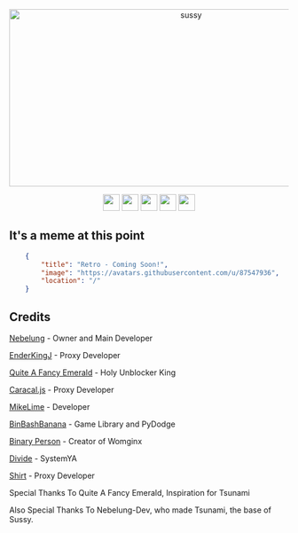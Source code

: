 <div align="center">
<img src="https://socialify.git.ci/IDontCodee/sussy/image?description=1&language=1&logo=https%3A%2F%2Fraw.githubusercontent.com%2FIDontCodee%2Fsussy%2Fmain%2Fe%2Fpublic%2Fimg%2Flogo.svg&name=1&owner=1&pattern=Solid&theme=Light" alt="sussy" width="640" height="320" />
</div>

<p align="center">
<a href="https://render.com/deploy?repo=https://github.com/IDontCodee/sussy"><img height="30px" src="https://img.shields.io/badge/render-4f65f1.svg?style=for-the-badge&logo=render&logoColor=46e3b7"><img></a>
<a href="https://heroku.com/deploy?template=https://github.com/IDontCodee/sussy"><img height="30px" src="https://raw.githubusercontent.com/IDontCodee/sussy/main/e/deploy/heroku.svg"><img></a>
<a href="https://repl.it/github/IDontCodee/sussy"><img height="30px" src="https://amethystnetwork-dev.github.io/assets/replit.svg"><img></a>
<a href="https://railway.app/new/template?template=https://github.com/IDontCodee/sussy"><img height="30px" src="https://img.shields.io/badge/Railway-%234f0599.svg?style=for-the-badge&logo=railway&logoColor=white"><img></a>
<a href="https://app.koyeb.com/deploy?type=git&repository=github.com/IDontCodee/sussy&branch=main&name=sussy"><img height="30px" src="https://img.shields.io/badge/koyeb-121212.svg?style=for-the-badge&logo=koyeb&logoColor=87fcc4"><img></a>
</p>


## It's a meme at this point

```json
    {
        "title": "Retro - Coming Soon!",
        "image": "https://avatars.githubusercontent.com/u/87547936",
        "location": "/"
    }
```

## Credits

[Nebelung](https://github.com/Nebelung-Dev) - Owner and Main Developer

[EnderKingJ](https://github.com/EnderKingJ) - Proxy Developer

[Quite A Fancy Emerald](https://github.com/QuiteAFancyEmerald) - Holy Unblocker King

[Caracal.js](https://github.com/caracal-js) - Proxy Developer

[MikeLime](https://github.com/MikeLime-dev) - Developer

[BinBashBanana](https://github.com/BinBashBanana) - Game Library and PyDodge 

[Binary Person](https://github.com/binary-person) - Creator of Womginx

[Divide](https://github.com/vibedivide) - SystemYA

[Shirt](https://github.com/shirt-dev) - Proxy Developer

Special Thanks To Quite A Fancy Emerald, Inspiration for Tsunami

Also Special Thanks To Nebelung-Dev, who made Tsunami, the base of Sussy.
